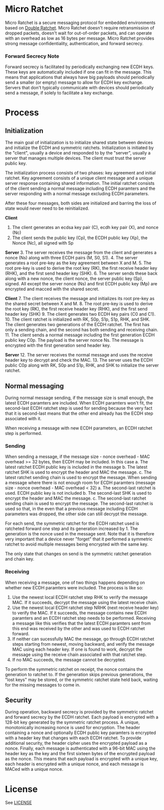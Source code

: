# Micro Ratchet
Micro Ratchet is a secure messaging protocol for embedded environments based
on [Double Ratchet](https://signal.org/docs/specifications/doubleratchet/).
Micro Ratchet doesn't require retransmission of dropped packets, doesn't wait
for out-of-order packets, and can operate with an overhead as low as 16 bytes
per message. Micro Ratchet provides strong message confidentiality, authentication,
and forward secrecy.

### Forward Secrecy Note
Forward secrecy is facilitated by periodically exchanging new ECDH keys. These
keys are automatically included if one can fit in the message. This means
that applications that always have big payloads should periodically send a
smaller (or empty) message to allow for ECDH key exchange. Servers that don't
typically communicate with devices should periodically send a message, if solely
to facilitate a key exchange.


# Process
## Initialization
The main goal of initialization is to initialize shared state between devices and initialize the ECDH and symmetric ratchets.
Initialization is initiated by the "client", usually a device and responded to by the "server", usually a server that manages
multiple devices. The client must trust the server public key.

The initialization process consists of two phases: key agreement and initial ratchet. Key agreement consists of a unique
client message and a unique server response containing shared information. The initial ratchet consists of the client sending
a normal message including ECDH paramters and the server responding with a normal message excluding ECDH parameters.

After these four messages, both sides are initialized and barring the loss of state would never need to be reinitialized.

**Client**
1. The client generates an ecdsa key pair (C), ecdh key pair (X), and nonce (Nc)
2. The client sends the public key (Cp), the ECDH public key (Xp), the Nonce (Nc), all signed with Sp


**Server**
3. The server receives the message from the client and generates a nonce (Ns) along with three ECDH pairs (M, S0, S1).
4. The server generates a root pre-key as the key agreement between X and M.
5. The root pre-key is used to derive the root key (RK), the first receive header key (RHK), and the first send header key (SHK).
6. The server sends these back along with a new nonce, the client nonce, the server public key (Sp), signed. All except
   the server nonce (Ns) and first ECDH public key (Mp) are encrypted and macced with the shared secret.

**Client**
7. The client receives the message and initializes its root pre-key as the shared secret between X and M.
8. The root pre-key is used to derive the root key (RK), the first receive header key (RHK), and the first send header key (SHK)
9. The client generates two ECDH key pairs (C0 and C1).
10. The client ratchet is initialized with RK, S0p, S1p, S1p, RHK, and SHK. The client generates two generations of the ECDH ratchet.
   The first has only a sending chain, and the second has both sending and receiving chain.
11. The client sends a normal message including the first generation ECDH public key C0p. The payload is the server nonce Ns.
   The message is encrypted with the first generation send header key.

**Server**
12. The server receives the normal message and uses the receive header key to decrypt and check the MAC.
13. The server uses the ECDH public C0p along with RK, S0p and S1p, RHK, and SHK to initialize the server ratchet.

## Normal messaging
During normal message sending, if the message size is small enough, the latest ECDH paramters are included. When
ECDH paramters won't fit, the second-last ECDH ratchet step is used for sending because the very fact that it is
second-last means that the other end already has the ECDH step associated with it.

When receiving a message with new ECDH parameters, an ECDH ratchet step is performed.

### Sending
When sending a message, if the message size - nonce overhead - MAC overhead >= 32 bytes, then ECDH may be included. In 
  this case
	a. The latest ratchet ECDH public key is included in the message
	b. The latest ratchet SHK is used to encrypt the header and MAC the message.
	c. The latest ratchet sending chain is used to encrypt the message.
When sending a message where there is not enough room for ECDH paramters (message size - nonce overhead - MAC overhead < 32)
	a. The second-last ratchet is used. ECDH public key is not included
	b. The second-last SHK is used to encrypt the header and MAC the message.
	c. The second-last ratchet sending chain is used to encrypt the message.
The second-last ratchet is used so that, in the even that a previous message including ECDH parameters was dropped, the
other side can still decrypt the message.

For each send, the symmetric ratchet for the ECDH ratchet used is ratcheted forward one step and its generation increased by 1.
The generation is the nonce used in the message sent. Note that it is therefore very important that a device never "forget"
that it performed a symmetric ratchet to avoid multiple messages being encrypted with the same key.

The only state that changes on send is the symmetric ratchet generation and chain key.

### Receiving
When receiving a message, one of two things happens depending on whether new ECDH paramters were included. The process is like so:
1. Use the newest local ECDH ratchet step RHK to verify the message MAC. If it succeeds, decrypt the message using the latest
   receive chain.
2. Use the newest local ECDH ratchet step NRHK (next receive header key) to verify the MAC. If it succeeds, the message contains
   new ECDH paramters and an ECDH ratchet step needs to be performed. Receiving a message like this verifies that the latest
   ECDH paramters sent from this end was received by the other and was used to ECDH ratchet forward.
3. If neither can sucessfully MAC the message, go through ECDH ratchet steps starting from newest, moving backward, and verify the message MAC using each header key. If one
   is found to work, decrypt the message using the receive chain associated with that ratchet step.
4. If no MAC succeeds, the message cannot be decrypted.

To perform the symmetric ratchet on receipt, the nonce contains the generation to ratchet to. If the generation skips previous
generations, the "lost keys" may be stored, or the symmetric ratchet state held back, waiting for the missing messages to come
in.

## Security
During operation, backward secrecy is provided by the symmetric ratchet and forward secrecy by the ECDH ratchet. Each
payload is encrypted with a 128-bit key generated by the symmetric ratchet process. A unique, monotonically increasing
nonce is used for encryption. The header containing a nonce and optionally ECDH public key paramters is encrypted with
a header key that changes with each ECDH ratchet. To provide additional security, the header cipher uses the encrypted
payload as a nonce. Finally, each message is authenticated with a 96-bit MAC using the header key as the key and
the first sixteen bytes of the encrypted payload as the nonce.
This means that each payload is encrypted with a unique key, each header is encrypted with a unique nonce, and each
message is MACed with a unique nonce.

# License
See [LICENSE](LICENSE)
